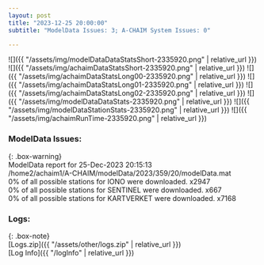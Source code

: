 ```yaml
---
layout: post
title: "2023-12-25 20:00:00"
subtitle: "ModelData Issues: 3; A-CHAIM System Issues: 0"

---
```


![]({{ "/assets/img/modelDataDataStatsShort-2335920.png" | relative_url }})
![]({{ "/assets/img/achaimDataStatsShort-2335920.png" | relative_url }})
![]({{ "/assets/img/achaimDataStatsLong00-2335920.png" | relative_url }})
![]({{ "/assets/img/achaimDataStatsLong01-2335920.png" | relative_url }})
![]({{ "/assets/img/achaimDataStatsLong02-2335920.png" | relative_url }})
![]({{ "/assets/img/modelDataDataStats-2335920.png" | relative_url }})
![]({{ "/assets/img/modelDataStationStats-2335920.png" | relative_url }})
![]({{ "/assets/img/achaimRunTime-2335920.png" | relative_url }})


### ModelData Issues:  
  
{: .box-warning}  
 ModelData report for 25-Dec-2023 20:15:13   
 /home2/achaim1/A-CHAIM/modelData/2023/359/20/modelData.mat   
 0% of all possible stations for IONO were downloaded. x2947   
 0% of all possible stations for SENTINEL were downloaded. x667   
 0% of all possible stations for KARTVERKET were downloaded. x7168   
  


### Logs:  
  
{: .box-note}  
[Logs.zip]({{ "/assets/other/logs.zip" | relative_url }})  
[Log Info]({{ "/logInfo" | relative_url }})  
